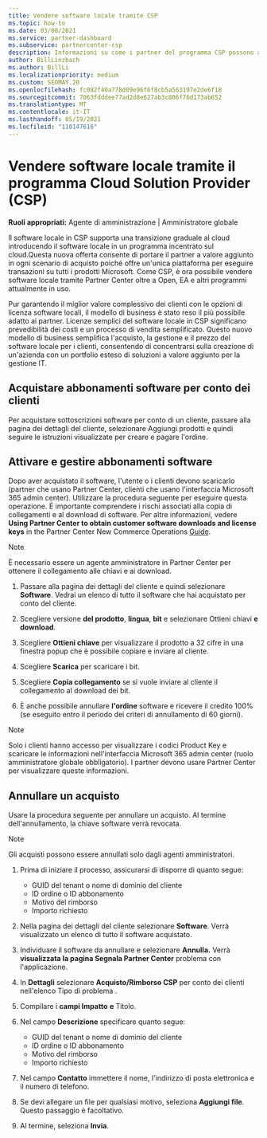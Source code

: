 ```yaml
---
title: Vendere software locale tramite CSP
ms.topic: how-to
ms.date: 03/08/2021
ms.service: partner-dashboard
ms.subservice: partnercenter-csp
description: Informazioni su come i partner del programma CSP possono acquistare, gestire, vendere e annullare sottoscrizioni software locali per conto dei clienti in Partner Center.
author: BillLinzbach
ms.author: BillLi
ms.localizationpriority: medium
ms.custom: SEOMAY.20
ms.openlocfilehash: fc082f40a778d09e96f6f8cb5a563197e2de6f18
ms.sourcegitcommit: 7063fdddee77ad2d8e627ab3c806f76d173ab652
ms.translationtype: MT
ms.contentlocale: it-IT
ms.lasthandoff: 05/19/2021
ms.locfileid: "110147616"
---
```

# <a name="sell-on-premises-software-through-the-cloud-solution-provider-csp-program"></a>Vendere software locale tramite il programma Cloud Solution Provider (CSP)

**Ruoli appropriati:** Agente di amministrazione | Amministratore globale

Il software locale in CSP supporta una transizione graduale al cloud introducendo il software locale in un programma incentrato sul cloud.Questa nuova offerta consente di portare il partner a valore aggiunto in ogni scenario di acquisto poiché offre un'unica piattaforma per eseguire transazioni su tutti i prodotti Microsoft. Come CSP, è ora possibile vendere software locale tramite Partner Center oltre a Open, EA e altri programmi attualmente in uso.  
 
Pur garantendo il miglior valore complessivo dei clienti con le opzioni di licenza software locali, il modello di business è stato reso il più possibile adatto ai partner. Licenze semplici del software locale in CSP significano prevedibilità dei costi e un processo di vendita semplificato. Questo nuovo modello di business semplifica l'acquisto, la gestione e il prezzo del software locale per i clienti, consentendo di concentrarsi sulla creazione di un'azienda con un portfolio esteso di soluzioni a valore aggiunto per la gestione IT.

## <a name="buy-software-subscriptions-on-behalf-of-customers"></a>Acquistare abbonamenti software per conto dei clienti

Per acquistare sottoscrizioni software per conto di un cliente, passare alla pagina dei dettagli del cliente, selezionare Aggiungi prodotti e quindi seguire le istruzioni visualizzate per creare e pagare l'ordine.

## <a name="activate-and-manage-software-subscriptions"></a>Attivare e gestire abbonamenti software

Dopo aver acquistato il software, l'utente o i clienti devono scaricarlo (partner che usano Partner Center, clienti che usano l'interfaccia Microsoft 365 admin center). Utilizzare la procedura seguente per eseguire questa operazione. È importante comprendere i rischi associati alla copia di collegamenti e al download di software. Per altre informazioni, vedere **Using Partner Center to obtain customer software downloads and license keys** in the Partner Center New Commerce Operations [Guide](https://partner.microsoft.com/resources/detail/partner-center-new-commerce-operations-guide-pdf).

>[!NOTE]
>È necessario essere un agente amministratore in Partner Center per ottenere il collegamento alle chiavi e ai download.

1. Passare alla pagina dei dettagli del cliente e quindi selezionare **Software**. Vedrai un elenco di tutto il software che hai acquistato per conto del cliente.

2. Scegliere versione **del prodotto**, **lingua**, **bit** e selezionare Ottieni chiavi **e download**. 

3. Scegliere **Ottieni chiave** per visualizzare il prodotto a 32 cifre in una finestra popup che è possibile copiare e inviare al cliente. 

4. Scegliere **Scarica** per scaricare i bit. 

5. Scegliere **Copia collegamento** se si vuole inviare al cliente il collegamento al download dei bit. 

6. È anche possibile annullare **l'ordine** software e ricevere il credito 100% (se eseguito entro il periodo dei criteri di annullamento di 60 giorni).

>[!NOTE]
>Solo i clienti hanno accesso per visualizzare i codici Product Key e scaricare le informazioni nell'interfaccia Microsoft 365 admin center (ruolo amministratore globale obbligatorio). I partner devono usare Partner Center per visualizzare queste informazioni.

## <a name="cancel-a-purchase"></a>Annullare un acquisto

Usare la procedura seguente per annullare un acquisto. Al termine dell'annullamento, la chiave software verrà revocata.

>[!NOTE]
>Gli acquisti possono essere annullati solo dagli agenti amministratori. 

1.  Prima di iniziare il processo, assicurarsi di disporre di quanto segue: 
    - GUID del tenant o nome di dominio del cliente
    - ID ordine o ID abbonamento
    - Motivo del rimborso
    - Importo richiesto

2.  Nella pagina dei dettagli del cliente selezionare **Software**. Verrà visualizzato un elenco di tutto il software acquistato. 

3.  Individuare il software da annullare e selezionare **Annulla.** Verrà **visualizzata la pagina Segnala Partner Center** problema con l'applicazione. 

4.  In **Dettagli** selezionare  **Acquisto/Rimborso CSP** per conto dei clienti nell'elenco Tipo di problema .

5.  Compilare i **campi Impatto** **e** Titolo. 

6.  Nel campo **Descrizione** specificare quanto segue: 
    -   GUID del tenant o nome di dominio del cliente
    -   ID ordine o ID abbonamento
    -   Motivo del rimborso
    -   Importo richiesto

7.  Nel campo **Contatto** immettere il nome, l'indirizzo di posta elettronica e il numero di telefono. 

8.  Se devi allegare un file per qualsiasi motivo, seleziona **Aggiungi file**. Questo passaggio è facoltativo. 

9.  Al termine, seleziona **Invia**.